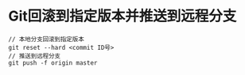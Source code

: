 # Git回滚到指定版本并推送到远程分支

```
// 本地分支回滚到指定版本
git reset --hard <commit ID号>
// 推送到远程分支
git push -f origin master
```
